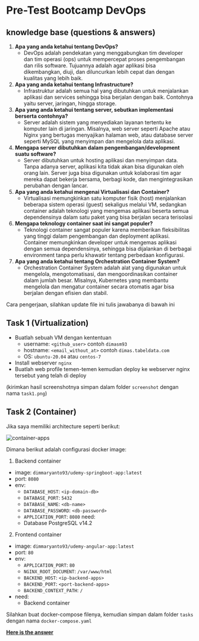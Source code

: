 # Pre-Test Bootcamp DevOps

## knowledge base (questions & answers)

1. **Apa yang anda ketahui tentang DevOps?**
   - DevOps adalah pendekatan yang menggabungkan tim developer dan tim operasi (ops) untuk mempercepat proses pengembangan dan rilis software. Tujuannya adalah agar aplikasi bisa dikembangkan, diuji, dan diluncurkan lebih cepat dan dengan kualitas yang lebih baik.
2. **Apa yang anda ketahui tentang Infrastructure?**
   - Infrastruktur adalah semua hal yang dibutuhkan untuk menjalankan aplikasi dan services sehingga bisa berjalan dengan baik. Contohnya yaitu server, jaringan, hingga storage.
3. **Apa yang anda ketahui tentang server, sebutkan implementasi berserta contohnya?**
   - Server adalah sistem yang menyediakan layanan tertentu ke komputer lain di jaringan. Misalnya, web server seperti Apache atau Nginx yang bertugas menyajikan halaman web, atau database server seperti MySQL yang menyimpan dan mengelola data aplikasi.
4. **Mengapa server dibutuhkan dalam pengembangan/development suatu software?**
   - Server dibutuhkan untuk hosting aplikasi dan menyimpan data. Tanpa adanya server, aplikasi kita tidak akan bisa digunakan oleh orang lain. Server juga bisa digunakan untuk kolaborasi tim agar mereka dapat bekerja bersama, berbagi kode, dan mengintegrasikan perubahan dengan lancar.
5. **Apa yang anda ketahui mengenai Virtualisasi dan Container?**
   - Virtualisasi memungkinkan satu komputer fisik (host) menjalankan beberapa sistem operasi (guest) sekaligus melalui VM, sedangkan container adalah teknologi yang mengemas aplikasi beserta semua dependensinya dalam satu paket yang bisa berjalan secara terisolasi
6. **Mengapa teknology container saat ini sangat populer?**
   - Teknologi container sangat populer karena memberikan fleksibilitas yang tinggi dalam pengembangan dan deployment aplikasi. Container memungkinkan developer untuk mengemas aplikasi dengan semua dependensinya, sehingga bisa dijalankan di berbagai environment tanpa perlu khawatir tentang perbedaan konfigurasi.
7. **Apa yang anda ketahui tentang Orchestration Container System?**
   - Orchestration Container System adalah alat yang digunakan untuk mengelola, mengotomatisasi, dan mengoordinasikan container dalam jumlah besar. Misalnya, Kubernetes yang membantu mengelola dan mengatur container secara otomatis agar bisa berjalan dengan efisien dan stabil.

Cara pengerjaan, silahkan update file ini tulis jawabanya di bawah ini

## Task 1 (Virtualization)

- Buatlah sebuah VM dengan kententuan
  - username: `<github_user>` contoh `dimasm93`
  - hostname: `<email_without_at>` contoh `dimas.tabeldata.com`
  - OS: `ubuntu-20.04` atau `centos-7`
- Install webserver `nginx`
- Buatlah web profile temen-temen kemudian deploy ke webserver nginx tersebut yang telah di deploy
  
(kirimkan hasil screenshotnya simpan dalam folder `screenshot` dengan nama `task1.png`)

## Task 2 (Container)

Jika saya memiliki architecture seperti berikut:

![container-apps](docs/images/01-container.png)

Dimana berikut adalah configurasi docker image:

1. Backend container
  - image: `dimmaryanto93/udemy-springboot-app:latest`
  - port: `8080`
  - env: 
    - `DATABASE_HOST`: `<ip-domain-db>`
    - `DATABASE_PORT`: `5432` 
    - `DATABASE_NAME`: `<db-name>`
    - `DATABASE_PASSWORD`: `<db-password>`
    - `APPLICATION_PORT`: `8080`
  need:
    - Database PostgreSQL v14.2
2. Frontend container
  - image: `dimmaryanto93/udemy-angular-app:latest`
  - port: `80`
  - env:
    - `APPLICATION_PORT`: `80`
    - `NGINX_ROOT_DOCUMENT`: `/var/www/html`
    - `BACKEND_HOST`: `<ip-backend-apps>`
    - `BACKEND_PORT`: `<port-backend-apps>`
    - `BACKEND_CONTEXT_PATH`: `/`
  - need:
    - Backend container

Silahkan buat docker-compose filenya, kemudian simpan dalam folder `tasks` dengan nama `docker-compose.yaml`

[**Here is the answer**](/tasks/)
